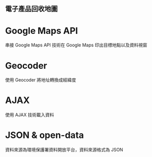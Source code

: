 ## 電子產品回收地圖

# Google Maps API
串接 Google Maps API 技術在 Google Maps 印出目標地點以及資料視窗

# Geocoder
使用 Geocoder 將地址轉換成經緯度

# AJAX
使用 AJAX 技術載入資料

# JSON & open-data 
資料來源為環境保護署資料開放平台，資料來源格式為 JSON
